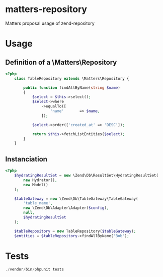 # matters-repository
Matters proposal usage of zend-repository

# Usage

## Definition of a \Matters\Repository

```php
<?php
    class TableRepository extends \Matters\Repository {

        public function findAllByName(string $name)
        {
            $select = $this->select();
            $select->where
                ->equalTo([
                    'name'       => $name,
                ]);

            $select->order(['created_at' => 'DESC']);

            return $this->fetchListEntities($select);
        }
    }
```

## Instanciation

```php
<?php
    $hydratingResultSet = new \Zend\Db\ResultSet\HydratingResultSet(
        new Hydrator(),
        new Model()
    );

    $tableGateway = new \Zend\Db\TableGateway\TableGateway(
        'table_name',
        new \Zend\Db\Adapter\Adapter($config),
        null,
        $hydratingResultSet
    );

    $tableRepository = new TableRepository($tableGateway);
    $entities = $tableRepository->findAllByName('Bob');    
```

# Tests

```php
./vendor/bin/phpunit tests
```
